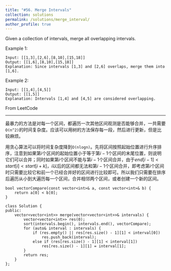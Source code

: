 ```yaml
---
title: "#56. Merge Intervals"
collection: solutions
permalink: /solutions/merge_interval/
author_profile: true
---
```


Given a collection of intervals, merge all overlapping intervals.

Example 1:
```
Input: [[1,3],[2,6],[8,10],[15,18]]
Output: [[1,6],[8,10],[15,18]]
Explanation: Since intervals [1,3] and [2,6] overlaps, merge them into [1,6].
```

Example 2:
```
Input: [[1,4],[4,5]]
Output: [[1,5]]
Explanation: Intervals [1,4] and [4,5] are considered overlapping.
```

From LeetCode

---

最暴力的方法是对每一个区间，都遍历一次其他区间观测是否能够合并，一共需要`O(n^2)`的时间复杂度。应该可以用树的方法保存每一段，然后进行更新，但是比较麻烦。

用贪心算法可以将时间复杂度降到`O(nlogn)`。先将区间按照起始位置进行升序排序，注意到如果第$i$个区间的起始位置小于等于第$i-1$个区间的末尾位置，则说明它们可以合并；同时如果第$i$个区间不能与第$i-1$个区间合并，由于$end[i-1]<start[i]<start[i+k]$，$i$以后的区间都无法和第$i-1$个区间合并，即考虑第$i$个区间时只需要比较它和前一个已经合并好的区间进行比较即可。所以我们只需要在排序后遍历从小到大遍历每一个区间，合并相邻两个区间，或者创建一个新的区间。

```
bool vectorCompare(const vector<int>& a, const vector<int>& b) {
    return a[0] < b[0];
}

class Solution {
public:
    vector<vector<int>> merge(vector<vector<int>>& intervals) {
        vector<vector<int>> res(0);
        sort(intervals.begin(), intervals.end(), vectorCompare);
        for (auto& interval : intervals) {
            if (res.empty() || res[res.size() - 1][1] < interval[0]) 
                res.push_back(interval);
            else if (res[res.size() - 1][1] < interval[1])
                res[res.size() - 1][1] = interval[1];
        }
        return res;
    }
};
```